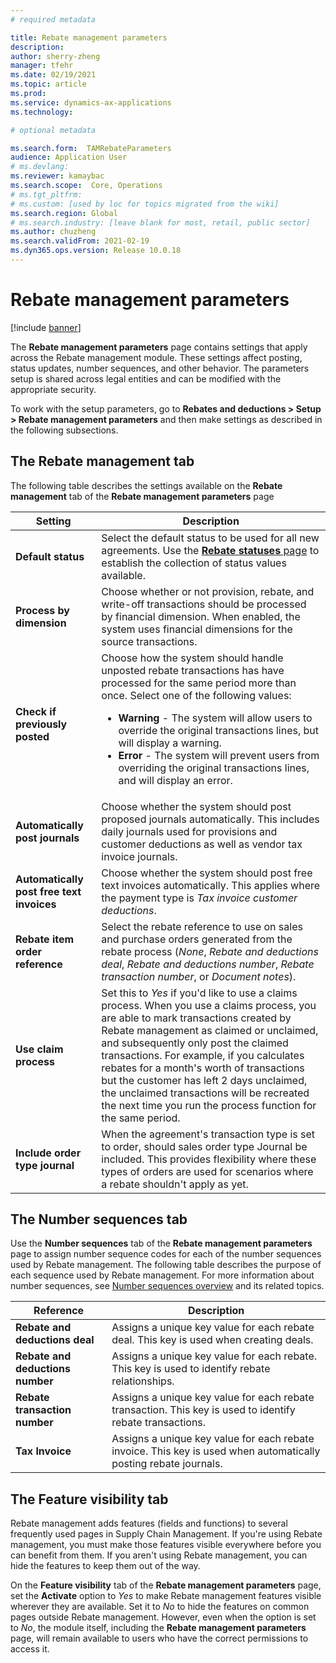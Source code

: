 ```yaml
---
# required metadata

title: Rebate management parameters
description: 
author: sherry-zheng
manager: tfehr
ms.date: 02/19/2021
ms.topic: article
ms.prod: 
ms.service: dynamics-ax-applications
ms.technology: 

# optional metadata

ms.search.form:  TAMRebateParameters
audience: Application User
# ms.devlang: 
ms.reviewer: kamaybac
ms.search.scope:  Core, Operations
# ms.tgt_pltfrm: 
# ms.custom: [used by loc for topics migrated from the wiki]
ms.search.region: Global
# ms.search.industry: [leave blank for most, retail, public sector]
ms.author: chuzheng
ms.search.validFrom: 2021-02-19
ms.dyn365.ops.version: Release 10.0.18
---
```


# Rebate management parameters

[!include [banner](../includes/banner.md)]

The **Rebate management parameters** page contains settings that apply across the Rebate management module. These settings affect posting, status updates, number sequences, and other behavior. The parameters setup is shared across legal entities and can be modified with the appropriate security.

To work with the setup parameters, go to **Rebates and deductions \> Setup \> Rebate management parameters** and then make settings as described in the following subsections.

## The Rebate management tab

The following table describes the settings available on the **Rebate management** tab of the **Rebate management parameters** page

| Setting | Description |
| --- | --- |
| **Default status** | Select the default status to be used for all new agreements. Use the [**Rebate statuses** page](rebate-statuses.md) to establish the collection of status values available. <!-- KFM: Are "agreements", "contracts" and "deals" always the same thing? If so, we should use "deals" everywhere to match the UI. -->  |
| **Process by dimension** | Choose whether or not provision, rebate, and write-off transactions should be processed by financial dimension. When enabled, the system uses financial dimensions for the source transactions. |
| **Check if previously posted** | Choose how the system should handle unposted rebate transactions has have processed for the same period more than once. Select one of the following values:<ul><li>**Warning** - The system will allow users to override the original transactions lines, but will display a warning.</li><li>**Error** - The system will prevent users from overriding the original transactions lines, and will display an error. |
| **Automatically post journals** | Choose whether the system should post proposed journals automatically. This includes daily journals used for provisions and customer deductions as well as vendor tax invoice journals. |
| **Automatically post free text invoices** | Choose whether the system should post free text invoices automatically. This applies where the payment type is *Tax invoice customer deductions*. <!-- KFM: What does the second sentence refer to? --> |
| **Rebate item order reference** | Select the rebate reference to use on sales and purchase orders generated from the rebate process (*None*, *Rebate and deductions deal*, *Rebate and deductions number*, *Rebate transaction number*, or *Document notes*). |
| **Use claim process** | Set this to *Yes* if you'd like to use a claims process. When you use a claims process, you are able to mark transactions created by Rebate management as claimed or unclaimed, and subsequently only post the claimed transactions. For example, if you calculates rebates for a month's worth of transactions but the customer has left 2 days unclaimed, the unclaimed transactions will be recreated the next time you run the process function for the same period. <!-- KFM: Please review this. Also, what happens when we set this to no? --> |
| **Include order type journal** | When the agreement's transaction type is set to order, should sales order type Journal be included. This provides flexibility where these types of orders are used for scenarios where a rebate shouldn't apply as yet. <!-- KFM: This isn't clear. Revision needed. --> |

## The Number sequences tab

Use the **Number sequences** tab of the **Rebate management parameters** page to assign number sequence codes for each of the number sequences used by Rebate management. The following table describes the purpose of each sequence used by Rebate management. For more information about number sequences, see [Number sequences overview](../../fin-ops-core/fin-ops/organization-administration/number-sequence-overview.md) and its related topics.

| **Reference** | **Description** |
| --- | --- |
| **Rebate and deductions deal** | Assigns a unique key value for each rebate deal. This key is used when creating deals. |
| **Rebate and deductions number** | Assigns a unique key value for each rebate. This key is used to identify rebate relationships. |
| **Rebate transaction number** | Assigns a unique key value for each rebate transaction. This key is used to identify rebate transactions. |
| **Tax Invoice** | Assigns a unique key value for each rebate invoice. This key is used when automatically posting rebate journals. |

## The Feature visibility tab

Rebate management adds features (fields and functions) to several frequently used pages in Supply Chain Management. <!-- KFM: Maybe mention common pages where these settings are available (eg, sales orders, purchase orders, etc.) Eg: "These pages include pages that are related to vendor master data, released products, purchase orders, transfer orders, and warehouse setup." --> If you're using Rebate management, you must make those features visible everywhere before you can benefit from them. If you aren't using Rebate management, you can hide the features to keep them out of the way.

On the **Feature visibility** tab of the **Rebate management parameters** page, set the **Activate** option to *Yes* to make Rebate management features visible wherever they are available. Set it to *No* to hide the features on common pages outside Rebate management. However, even when the option is set to *No*, the module itself, including the **Rebate management parameters** page, will remain available to users who have the correct permissions to access it.

<!-- KFM: I adapted this section from the Landed cost docs. Please confirm the situation is the same. -->